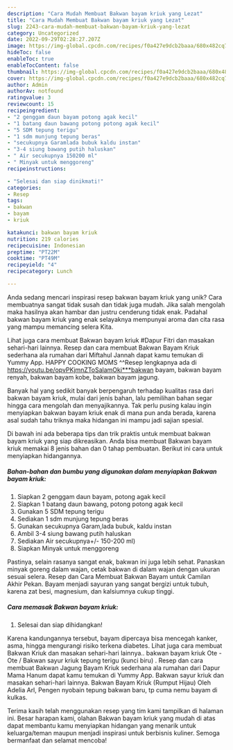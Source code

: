 ```yaml
---
description: "Cara Mudah Membuat Bakwan bayam kriuk yang Lezat"
title: "Cara Mudah Membuat Bakwan bayam kriuk yang Lezat"
slug: 2243-cara-mudah-membuat-bakwan-bayam-kriuk-yang-lezat
category: Uncategorized
date: 2022-09-29T02:28:27.207Z
image: https://img-global.cpcdn.com/recipes/f0a427e9dcb2baaa/680x482cq70/bakwan-bayam-kriuk-foto-resep-utama.jpg
hideToc: false
enableToc: true
enableTocContent: false
thumbnail: https://img-global.cpcdn.com/recipes/f0a427e9dcb2baaa/680x482cq70/bakwan-bayam-kriuk-foto-resep-utama.jpg
cover: https://img-global.cpcdn.com/recipes/f0a427e9dcb2baaa/680x482cq70/bakwan-bayam-kriuk-foto-resep-utama.jpg
author: Admin
authorAv: notfound
ratingvalue: 3
reviewcount: 15
recipeingredient:
- "2 genggam daun bayam potong agak kecil"
- "1 batang daun bawang potong potong agak kecil"
- "5 SDM tepung terigu"
- "1 sdm munjung tepung beras"
- "secukupnya Garamlada bubuk kaldu instan"
- "3-4 siung bawang putih haluskan"
- " Air secukupnya 150200 ml"
- " Minyak untuk menggoreng"
recipeinstructions:

- "Selesai dan siap dinikmati!"
categories:
- Resep
tags:
- bakwan
- bayam
- kriuk

katakunci: bakwan bayam kriuk 
nutrition: 219 calories
recipecuisine: Indonesian
preptime: "PT22M"
cooktime: "PT49M"
recipeyield: "4"
recipecategory: Lunch

---
```





Anda sedang mencari inspirasi resep bakwan bayam kriuk yang unik? Cara membuatnya sangat tidak susah dan tidak juga mudah. Jika salah mengolah maka hasilnya akan hambar dan justru cenderung tidak enak. Padahal bakwan bayam kriuk yang enak selayaknya mempunyai aroma dan cita rasa yang mampu memancing selera Kita.





Lihat juga cara membuat Bakwan bayam kriuk #Dapur Fitri dan masakan sehari-hari lainnya. Resep dan cara membuat Bakwan Bayam Kriuk sederhana ala rumahan dari Miftahul Jannah dapat kamu temukan di Yummy App. HAPPY COOKING MOMS ^^Resep lengkapnya ada di https://youtu.be/opvPKjmnZToSalamOki***bakwan bayam, bakwan bayam renyah, bakwan bayam kobe, bakwan bayam jagung.

Banyak hal yang sedikit banyak berpengaruh terhadap kualitas rasa dari bakwan bayam kriuk, mulai dari jenis bahan, lalu pemilihan bahan segar hingga cara mengolah dan menyajikannya. Tak perlu pusing kalau ingin menyiapkan bakwan bayam kriuk enak di mana pun anda berada, karena asal sudah tahu triknya maka hidangan ini mampu jadi sajian spesial.






Di bawah ini ada beberapa tips dan trik praktis untuk membuat bakwan bayam kriuk yang siap dikreasikan. Anda bisa membuat Bakwan bayam kriuk memakai 8 jenis bahan dan 0 tahap pembuatan. Berikut ini cara untuk menyiapkan hidangannya.

<!--inarticleads1-->

##### Bahan-bahan dan bumbu yang digunakan dalam menyiapkan Bakwan bayam kriuk:

1. Siapkan 2 genggam daun bayam, potong agak kecil
1. Siapkan 1 batang daun bawang, potong potong agak kecil
1. Gunakan 5 SDM tepung terigu
1. Sediakan 1 sdm munjung tepung beras
1. Gunakan secukupnya Garam,lada bubuk, kaldu instan
1. Ambil 3-4 siung bawang putih haluskan
1. Sediakan  Air secukupnya+/- 150-200 ml)
1. Siapkan  Minyak untuk menggoreng


Pastinya, selain rasanya sangat enak, bakwan ini juga lebih sehat. Panaskan minyak goreng dalam wajan, cetak bakwan di dalam wajan dengan ukuran sesuai selera. Resep dan Cara Membuat Bakwan Bayam untuk Camilan Akhir Pekan. Bayam menjadi sayuran yang sangat bergizi untuk tubuh, karena zat besi, magnesium, dan kalsiumnya cukup tinggi. 

<!--inarticleads2-->

##### Cara memasak Bakwan bayam kriuk:


1. Selesai dan siap dihidangkan!

Karena kandungannya tersebut, bayam dipercaya bisa mencegah kanker, asma, hingga mengurangi risiko terkena diabetes. Lihat juga cara membuat Bakwan Kriuk dan masakan sehari-hari lainnya.. bakwan bayam kriuk Ote - Ote / Bakwan sayur kriuk tepung terigu (kunci biru) . Resep dan cara membuat Bakwan Jagung Bayam Kriuk sederhana ala rumahan dari Dapur Mama Hanum dapat kamu temukan di Yummy App. Bakwan sayur kriuk dan masakan sehari-hari lainnya. Bakwan Bayam Kriuk (Rumput Hijau) Oleh Adelia Arl, Pengen nyobain tepung bakwan baru, tp cuma nemu bayam di kulkas. 

Terima kasih telah menggunakan resep yang tim kami tampilkan di halaman ini. Besar harapan kami, olahan Bakwan bayam kriuk yang mudah di atas dapat membantu kamu menyiapkan hidangan yang menarik untuk keluarga/teman maupun menjadi inspirasi untuk berbisnis kuliner. Semoga bermanfaat dan selamat mencoba!
